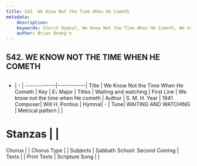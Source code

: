 ```yaml
---
title: 542. We Know Not the Time When He Cometh
metadata:
    description: 
    keywords: Church Hymnal, We Know Not the Time When He Cometh, We know not the time when He cometh, Waiting and watching
    author: Brian Onang'o
---
```



## 542. WE KNOW NOT THE TIME WHEN HE COMETH

```txt

```

- |   -  |
-------------|------------|
Title | We Know Not the Time When He Cometh |
Key | E♭ Major |
Titles | Waiting and watching |
First Line | We know not the time when He cometh |
Author | S. M. H.
Year | 1941
Composer| Will H. Pontius |
Hymnal|  - |
Tune| WAITING AND WATCHING |
Metrical pattern | |
# Stanzas |  |
Chorus |  |
Chorus Type |  |
Subjects | Sabbath School: Second Coming |
Texts |  |
Print Texts | 
Scripture Song |  |
  

